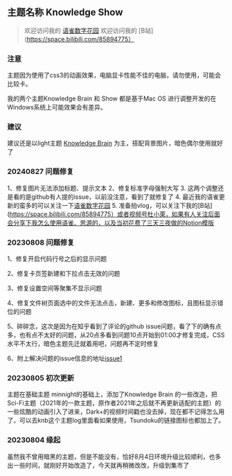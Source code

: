 ## ​主题名称 Knowledge Show

> 欢迎访问我的 [语雀数字花园](https://www.yuque.com/lanedu)
> 欢迎访问我的 [B站](https://space.bilibili.com/85894775）

### 注意

主题因为使用了css3的动画效果，电脑显卡性能不佳的电脑，请勿使用，可能会比较卡。

我的两个主题Knowledge Brain 和 Show 都是基于Mac OS 进行调整开发的在Windows系统上可能效果会有差异。

### 建议

建议还是以light主题 [Knowledge Brain](https://b3logfile.com/file/2023/07/image-HQ6AitW.png?imageView2/2/interlace/1/format/jpg) 为主，搭配背景图片，暗色偶尔使用就好了

### 20240827 问题修复
1、修复图片无法添加标题、提示文本
2、修复标准字母强制大写
3. 这两个调整还是看的是github有人提的issue，以前没注意，看到了就修复了
4. 最近我的语雀更新的蛮多的可以关注一下[语雀数字花园](https://www.yuque.com/lanedu)
5. 准备拍vlog，可以关注下我的[B站](https://space.bilibili.com/85894775）或者视频号杜小萊，如果有人关注后面会分享下我怎么使用语雀、思源的，以及当初花费了三天三夜做的Notion模版

### 20230808 问题修复

1、修复开启代码行号之后的显示问题

2、修复卡页签新建和下拉点击无效的问题

3、修复设置空间等聚集不显示问题

4、修复文件树页面选中的文件无法点击，新建、更多和修改图标，且图标显示错位的问题

5、碎碎念，这次是因为在知乎看到了评论的github issue问题，看了下的确有点多，也有点不太好的问题，从20点多看到问题10点开始到01:00才修复完成，CSS 水平不太行，暗色主题先迁就着用吧，问题再不定时修复

6、附上解决问题的issue信息的地址[issue1](https://github.com/LaneDu/Knowledge-Show/issues/1)
 


### 20230805 初次更新

主题在基础主题 minnight的基础上，添加了Knowledge Brain 的一些改造，把Sci-Fi主题（2021年的一款主题，原作者2021年之后就不再更新适配的主题）的一些炫酷的动画引入了进来，Dark+的视频时间戳也没去掉，现在都不记得怎么用了，可以去knb这个主题log里面看如果使用，Tsundoku的链接图标也都加上了。

### 20230804 缘起

虽然我不曾用暗黑的主题，但是不能没有，恰好8月4日环境升级比较顺利，也多出一些时间，就刚好开始改造了，今天就再稍微改改，升级到集市了

‍

‍
